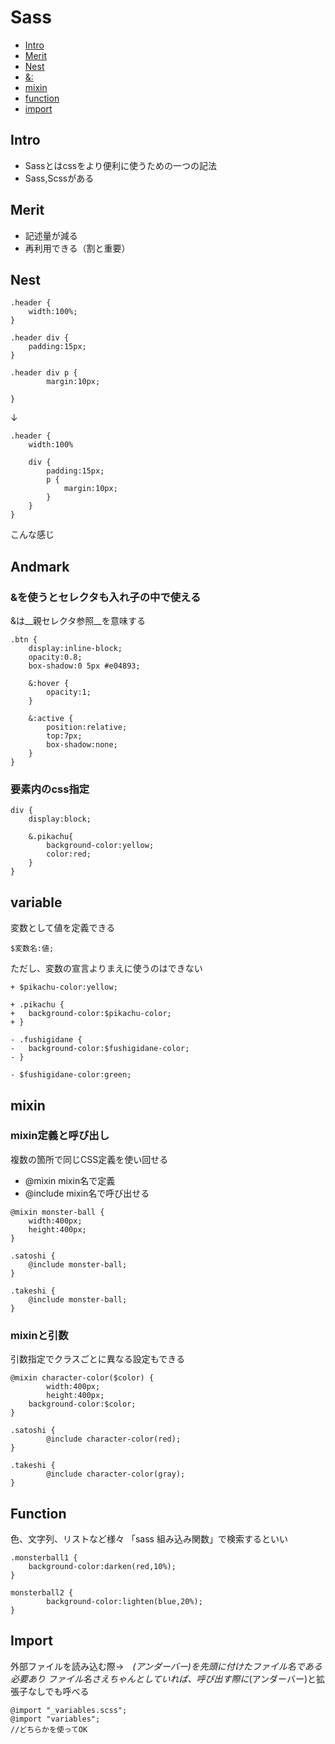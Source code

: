 # Sass

- [Intro](#intro)
- [Merit](#merit)
- [Nest](#nest)
- [&:](#andmark)
- [mixin](#mixin)
- [function](#function)
- [import](#import)

## Intro
- Sassとはcssをより便利に使うための一つの記法
- Sass,Scssがある

## Merit
- 記述量が減る
- 再利用できる（割と重要）

## Nest
```
.header {
	width:100%;
}

.header div {
	padding:15px;
}

.header div p {
        margin:10px;

}
```
↓

```
.header {
	width:100%
	
	div {
		padding:15px;
		p {
			margin:10px;
		}
	}
}
```
こんな感じ

## Andmark
### &を使うとセレクタも入れ子の中で使える

&は__親セレクタ参照__を意味する

```
.btn {
	display:inline-block;
	opacity:0.8;
	box-shadow:0 5px #e04893;

	&:hover {
		opacity:1;
	}

	&:active {
		position:relative;
		top:7px;
		box-shadow:none;
	}
}
```
### 要素内のcss指定

```
div {
	display:block;
	
	&.pikachu{
		background-color:yellow;
		color:red;
	}
}
```
## variable
変数として値を定義できる

```
$変数名:値;
```

ただし、変数の宣言よりまえに使うのはできない

```
+ $pikachu-color:yellow;

+ .pikachu {
+ 	background-color:$pikachu-color;
+ }

- .fushigidane {
- 	background-color:$fushigidane-color;
- }

- $fushigidane-color:green;
```

## mixin
### mixin定義と呼び出し
複数の箇所で同じCSS定義を使い回せる

- @mixin mixin名で定義
- @include mixin名で呼び出せる

```
@mixin monster-ball {
	width:400px;
	height:400px;
}

.satoshi {
	@include monster-ball;
}

.takeshi {
	@include monster-ball;
}

```

### mixinと引数
引数指定でクラスごとに異なる設定もできる

```
@mixin character-color($color) {
        width:400px;
        height:400px;
	background-color:$color;
}

.satoshi {
        @include character-color(red);
}

.takeshi {
        @include character-color(gray);
}

```

## Function
色、文字列、リストなど様々
「sass 組み込み関数」で検索するといい

```
.monsterball1 {
	background-color:darken(red,10%);
}

monsterball2 {
        background-color:lighten(blue,20%);
}
```

## Import
外部ファイルを読み込む際→　_(アンダーバー)を先頭に付けたファイル名である必要あり
ファイル名さえちゃんとしていれば、呼び出す際に_(アンダーバー)と拡張子なしでも呼べる

```
@import "_variables.scss";
@import "variables";
//どちらかを使ってOK

```

